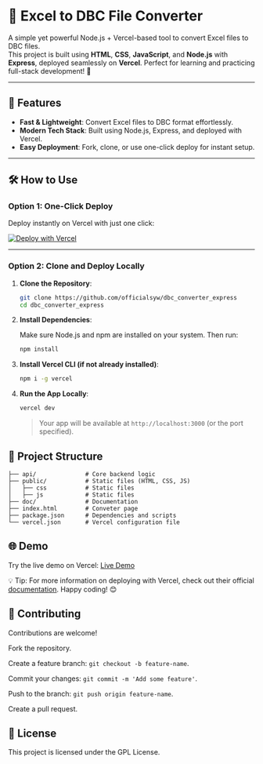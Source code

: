 # 🚀 Excel to DBC File Converter

A simple yet powerful Node.js + Vercel-based tool to convert Excel files to DBC files.  
This project is built using **HTML**, **CSS**, **JavaScript**, and **Node.js** with **Express**, deployed seamlessly on **Vercel**. Perfect for learning and practicing full-stack development! 🎉  

---

## 🌟 Features  
- **Fast & Lightweight**: Convert Excel files to DBC format effortlessly.  
- **Modern Tech Stack**: Built using Node.js, Express, and deployed with Vercel.  
- **Easy Deployment**: Fork, clone, or use one-click deploy for instant setup.  

---

## 🛠️ How to Use  

### Option 1: One-Click Deploy  
Deploy instantly on Vercel with just one click:  

[![Deploy with Vercel](https://vercel.com/button)](https://vercel.com/new/git/external?repository-url=https://github.com/officialsyw/dbc_converter_express&project-name=excel-dbc-converter&repository-name=dbc-converter-express)  

---

### Option 2: Clone and Deploy Locally  

1. **Clone the Repository**:  

   ```bash
   git clone https://github.com/officialsyw/dbc_converter_express
   cd dbc_converter_express
   ```
2. **Install Dependencies**:

   Make sure Node.js and npm are installed on your system. Then run:

   ```bash
   npm install
   ```
3. **Install Vercel CLI (if not already installed)**:
   
   ```bash
   npm i -g vercel
   ```

4. **Run the App Locally**:

   ```bash
   vercel dev
   ```

   > Your app will be available at `http://localhost:3000` (or the port specified).

## 📂 Project Structure

   ```plaintext
   ├── api/              # Core backend logic 
   ├── public/           # Static files (HTML, CSS, JS)
   │   ├── css           # Static files
   │   ├── js            # Static files
   ├── doc/              # Documentation
   ├── index.html        # Conveter page
   ├── package.json      # Dependencies and scripts
   └── vercel.json       # Vercel configuration file
   ```

## 🌐 Demo

Try the live demo on Vercel: [Live Demo](https://dbctool.shenyanwu.top/)

💡 Tip: For more information on deploying with Vercel, check out their official [documentation](https://officialsyw.github.io/dbc_converter_express/).
Happy coding! 😊

## 🤝 Contributing

Contributions are welcome!

Fork the repository.

Create a feature branch: `git checkout -b feature-name`.

Commit your changes: `git commit -m 'Add some feature'`.

Push to the branch: `git push origin feature-name`.

Create a pull request.

## 📝 License

This project is licensed under the GPL License.


